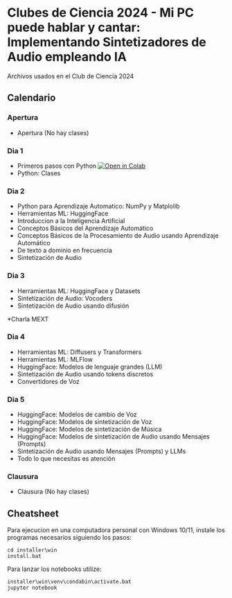 # Clubes de Ciencia 2024 - Mi PC puede hablar y cantar: Implementando Sintetizadores de Audio empleando IA

Archivos usados en el Club de Ciencia 2024

## Calendario

### Apertura

- Apertura (No hay clases)

### Dia 1

- Primeros pasos con Python [![Open in Colab](https://colab.research.google.com/assets/colab-badge.svg)](https://github.com/espnet/notebook/blob/master/espnet2_streaming_asr_demo.ipynb)
- Python: Clases

### Dia 2

- Python para Aprendizaje Automatico: NumPy y Matplolib
- Herramientas ML: HuggingFace
- Introduccion a la Inteligencia Artificial
- Conceptos Básicos del Aprendizaje Automático
- Conceptos Básicos de la Procesamiento de Audio usando Aprendizaje Automático
- De texto a dominio en frecuencia
- Sintetización de Audio

### Dia 3

- Herramientas ML: HuggingFace y Datasets
- Sintetización de Audio: Vocoders
- Sintetización de Audio usando difusión

*Charla MEXT

### Dia 4

- Herramientas ML: Diffusers y Transformers
- Herramientas ML: MLFlow
- HuggingFace: Modelos de lenguaje grandes (LLM)
- Sintetización de Audio usando tokens discretos
- Convertidores de Voz

### Dia 5

- HuggingFace: Modelos de cambio de Voz
- HuggingFace: Modelos de sintetización de Voz
- HuggingFace: Modelos de sintetización de Música
- HuggingFace: Modelos de sintetización de Audio usando Mensajes (Prompts)
- Sintetización de Audio usando Mensajes (Prompts) y LLMs
- Todo lo que necesitas es atención

### Clausura

- Clausura (No hay clases)

## Cheatsheet

Para ejecucion en una computadora personal con Windows 10/11,
instale los programas necesarios siguiendo los pasos:

```batch
cd installer\win
install.bat
```

Para lanzar los notebooks utilize:

```batch
installer\win\venv\condabin\activate.bat
jupyter notebook
```
